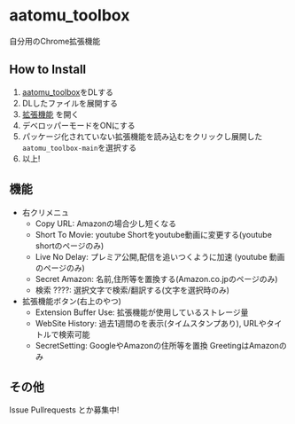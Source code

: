 # aatomu_toolbox
自分用のChrome拡張機能

## How to Install
1. [aatomu_toolbox](https://github.com/atomu21263/aatomu_toolbox/archive/refs/heads/main.zip)をDLする
2. DLしたファイルを展開する
3. [拡張機能](chrome://extensions/) を開く
4. デベロッパーモードをONにする
5. パッケージ化されていない拡張機能を読み込むをクリックし展開した`aatomu_toolbox-main`を選択する
6. 以上!

## 機能
* 右クリメニュ
  * Copy URL: Amazonの場合少し短くなる
  * Short To Movie: youtube Shortをyoutube動画に変更する(youtube shortのページのみ)
  * Live No Delay: プレミア公開,配信を追いつくように加速 (youtube 動画のページのみ)
  * Secret Amazon: 名前,住所等を置換する(Amazon.co.jpのページのみ)
  * 検索 ????: 選択文字で検索/翻訳する(文字を選択時のみ)
* 拡張機能ボタン(右上のやつ)
  * Extension Buffer Use: 拡張機能が使用しているストレージ量
  * WebSite History: 過去1週間のを表示(タイムスタンプあり), URLやタイトルで検索可能
  * SecretSetting: GoogleやAmazonの住所等を置換 GreetingはAmazonのみ
## その他
Issue Pullrequests とか募集中!